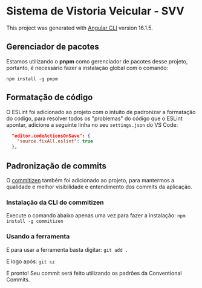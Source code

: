 # Sistema de Vistoria Veicular - SVV

This project was generated with [Angular CLI](https://github.com/angular/angular-cli) version 16.1.5.

## Gerenciador de pacotes

Estamos utilizando o **pnpm** como gerenciador de pacotes desse projeto, portanto, é necessário fazer a instalação global com o comando:

`npm install -g pnpm`

## Formatação de código

O ESLint foi adicionado ao projeto com o intuito de padronizar a formatação do código, para resolver todos os "problemas" do código que o ESLint apontar, adicione a seguinte linha no seu `settings.json` do VS Code:

```json
  "editor.codeActionsOnSave": {
    "source.fixAll.eslint": true
  },
```

## Padronização de commits

O [commitizen](https://github.com/commitizen/cz-cli) também foi adicionado ao projeto, para mantermos a qualidade e melhor visibilidade e entendimento dos commits da aplicação.

### Instalação da CLI do commitizen

Execute o comando abaixo apenas uma vez para fazer a instalação:
`npm install -g commitizen`

### Usando a ferramenta

E para usar a ferramenta basta digitar:
`git add .`

E logo após:
`git cz`

E pronto! Seu commit será feito utilizando os padrões da Conventional Commits.
